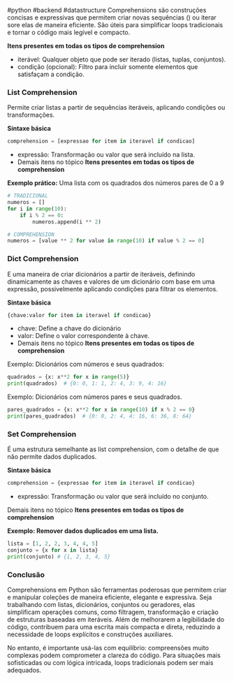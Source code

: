 #python #backend #datastructure
Comprehensions são construções concisas e expressivas que permitem criar novas sequências () ou iterar sore elas de maneira eficiente. São úteis para simplificar loops tradicionais e tornar o código mais legível e compacto.

**Itens presentes em todas os tipos de comprehension**

- iterável: Qualquer objeto que pode ser iterado (listas, tuplas, conjuntos).
- condição (opcional): Filtro para incluir somente elementos que satisfaçam a condição.

### List Comprehension

Permite criar listas a partir de sequências iteráveis, aplicando condições ou transformações.

**Sintaxe básica**

```python
comprehension = [expressao for item in iteravel if condicao]
```

- expressão: Transformação ou valor que será incluído na lista.
- Demais itens no tópico **Itens presentes em todas os tipos de comprehension**

**Exemplo prático:** Uma lista com os quadrados dos números pares de 0 a 9

```python
# TRADICIONAL
numeros = []
for i in range(10):
    if i % 2 == 0:
        numeros.append(i ** 2)

# COMPREHENSION
numeros = [value ** 2 for value in range(10) if value % 2 == 0]
```

### Dict Comprehension

E uma maneira de criar dicionários a partir de iteráveis, definindo dinamicamente as chaves e valores de um dicionário com base em uma expressão, possivelmente aplicando condições para filtrar os elementos.

**Sintaxe básica**

```python
{chave:valor for item in iteravel if condicao}
```

- chave: Define a chave do dicionário
- valor: Define o valor correspondente à chave.
- Demais itens no tópico **Itens presentes em todas os tipos de comprehension**

Exemplo: Dicionários com números e seus quadrados:

```python
quadrados = {x: x**2 for x in range(5)}
print(quadrados)  # {0: 0, 1: 1, 2: 4, 3: 9, 4: 16}
```

Exemplo: Dicionários com números pares e seus quadrados.

```python
pares_quadrados = {x: x**2 for x in range(10) if x % 2 == 0}
print(pares_quadrados)  # {0: 0, 2: 4, 4: 16, 6: 36, 8: 64}
```

### Set Comprehension

É uma estrutura semelhante as list comprehension, com o detalhe de que não permite dados duplicados.

**Sintaxe básica**

```python
comprehension = {expressao for item in iteravel if condicao}
```

- expressão: Transformação ou valor que será incluído no conjunto.

Demais itens no tópico **Itens presentes em todas os tipos de comprehension**

**Exemplo: Remover dados duplicados em uma lista.**

```python
lista = [1, 2, 2, 3, 4, 4, 5]
conjunto = {x for x in lista}
print(conjunto) # {1, 2, 3, 4, 5} 
```

### Conclusão

Comprehensions em Python são ferramentas poderosas que permitem criar e manipular coleções de maneira eficiente, elegante e expressiva. Seja trabalhando com listas, dicionários, conjuntos ou geradores, elas simplificam operações comuns, como filtragem, transformação e criação de estruturas baseadas em iteráveis. Além de melhorarem a legibilidade do código, contribuem para uma escrita mais compacta e direta, reduzindo a necessidade de loops explícitos e construções auxiliares.

No entanto, é importante usá-las com equilíbrio: compreensões muito complexas podem comprometer a clareza do código. Para situações mais sofisticadas ou com lógica intricada, loops tradicionais podem ser mais adequados.